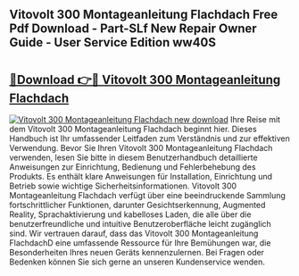## Vitovolt 300 Montageanleitung Flachdach Free Pdf Download - Part-SLf New Repair Owner Guide - User Service Edition ww40S

# <h2><a href="http://df8drxr.blite.top/?on=Vitovolt+300+Montageanleitung+Flachdach">🔗Download 👉🔴 Vitovolt 300 Montageanleitung Flachdach</a></h2>

[![Vitovolt 300 Montageanleitung Flachdach new download](https://i.imgur.com/lujVjoI.png)](http://df8drxr.blite.top/?on=Vitovolt+300+Montageanleitung+Flachdach)
Ihre Reise mit dem Vitovolt 300 Montageanleitung Flachdach beginnt hier. Dieses Handbuch ist Ihr umfassender Leitfaden zum Verständnis und zur effektiven Verwendung. Bevor Sie Ihren Vitovolt 300 Montageanleitung Flachdach verwenden, lesen Sie bitte in diesem Benutzerhandbuch detaillierte Anweisungen zur Einrichtung, Bedienung und Fehlerbehebung des Produkts. Es enthält klare Anweisungen für Installation, Einrichtung und Betrieb sowie wichtige Sicherheitsinformationen. Vitovolt 300 Montageanleitung Flachdach verfügt über eine beeindruckende Sammlung fortschrittlicher Funktionen, darunter Gesichtserkennung, Augmented Reality, Sprachaktivierung und kabelloses Laden, die alle über die benutzerfreundliche und intuitive Benutzeroberfläche leicht zugänglich sind. Wir vertrauen darauf, dass das Vitovolt 300 Montageanleitung FlachdachD eine umfassende Ressource für Ihre Bemühungen war, die Besonderheiten Ihres neuen Geräts kennenzulernen. Bei Fragen oder Bedenken können Sie sich gerne an unseren Kundenservice wenden.
